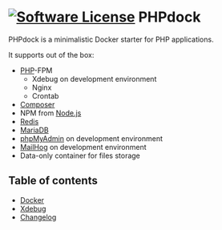 [![Software License](https://img.shields.io/badge/license-MIT-brightgreen.svg?style=flat-square)](LICENSE.md)
PHPdock
========================

PHPdock is a minimalistic Docker starter for PHP applications.

It supports out of the box:

* [PHP](https://hub.docker.com/_/php/)-FPM
  * Xdebug on development environment
  * Nginx
  * Crontab
* [Composer](https://hub.docker.com/_/composer/)
* NPM from [Node.js](https://hub.docker.com/_/node/)
* [Redis](https://hub.docker.com/_/redis/)
* [MariaDB](https://hub.docker.com/_/mariadb/)
* [phpMyAdmin](https://hub.docker.com/r/phpmyadmin/phpmyadmin/) on development environment
* [MailHog](https://hub.docker.com/r/mailhog/mailhog/) on development environment
* Data-only container for files storage

## Table of contents

* [Docker](documentation/DOCKER.md)
* [Xdebug](documentation/XDEBUG.md)
* [Changelog](CHANGELOG.md)
